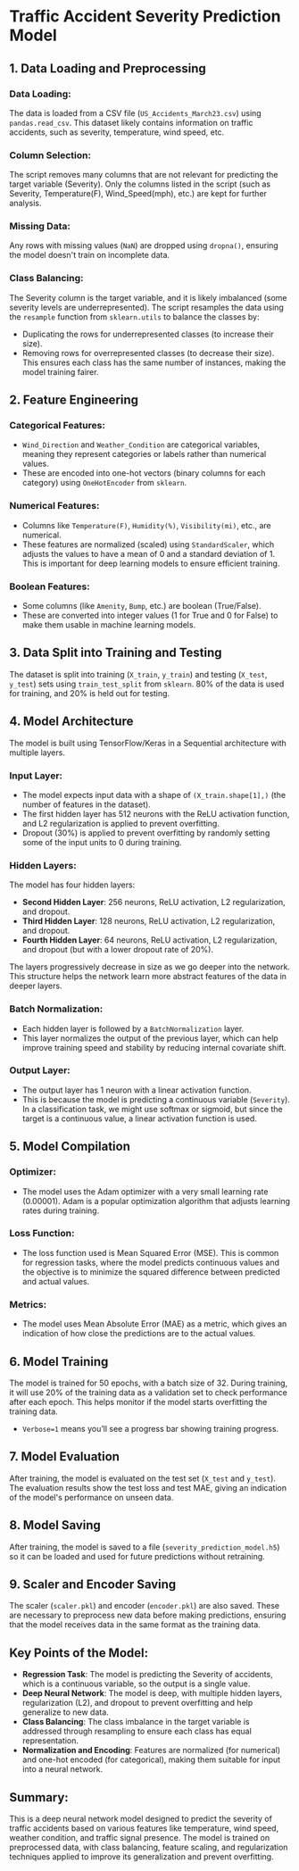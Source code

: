 # Traffic Accident Severity Prediction Model

## 1. Data Loading and Preprocessing

### Data Loading:
The data is loaded from a CSV file (`US_Accidents_March23.csv`) using `pandas.read_csv`. This dataset likely contains information on traffic accidents, such as severity, temperature, wind speed, etc.

### Column Selection:
The script removes many columns that are not relevant for predicting the target variable (Severity). Only the columns listed in the script (such as Severity, Temperature(F), Wind_Speed(mph), etc.) are kept for further analysis.

### Missing Data:
Any rows with missing values (`NaN`) are dropped using `dropna()`, ensuring the model doesn't train on incomplete data.

### Class Balancing:
The Severity column is the target variable, and it is likely imbalanced (some severity levels are underrepresented).
The script resamples the data using the `resample` function from `sklearn.utils` to balance the classes by:
- Duplicating the rows for underrepresented classes (to increase their size).
- Removing rows for overrepresented classes (to decrease their size). 
This ensures each class has the same number of instances, making the model training fairer.

## 2. Feature Engineering

### Categorical Features:
- `Wind_Direction` and `Weather_Condition` are categorical variables, meaning they represent categories or labels rather than numerical values.
- These are encoded into one-hot vectors (binary columns for each category) using `OneHotEncoder` from `sklearn`.

### Numerical Features:
- Columns like `Temperature(F)`, `Humidity(%)`, `Visibility(mi)`, etc., are numerical.
- These features are normalized (scaled) using `StandardScaler`, which adjusts the values to have a mean of 0 and a standard deviation of 1. This is important for deep learning models to ensure efficient training.

### Boolean Features:
- Some columns (like `Amenity`, `Bump`, etc.) are boolean (True/False).
- These are converted into integer values (1 for True and 0 for False) to make them usable in machine learning models.

## 3. Data Split into Training and Testing

The dataset is split into training (`X_train`, `y_train`) and testing (`X_test`, `y_test`) sets using `train_test_split` from `sklearn`. 80% of the data is used for training, and 20% is held out for testing.

## 4. Model Architecture

The model is built using TensorFlow/Keras in a Sequential architecture with multiple layers.

### Input Layer:
- The model expects input data with a shape of `(X_train.shape[1],)` (the number of features in the dataset).
- The first hidden layer has 512 neurons with the ReLU activation function, and L2 regularization is applied to prevent overfitting.
- Dropout (30%) is applied to prevent overfitting by randomly setting some of the input units to 0 during training.

### Hidden Layers:
The model has four hidden layers:
- **Second Hidden Layer**: 256 neurons, ReLU activation, L2 regularization, and dropout.
- **Third Hidden Layer**: 128 neurons, ReLU activation, L2 regularization, and dropout.
- **Fourth Hidden Layer**: 64 neurons, ReLU activation, L2 regularization, and dropout (but with a lower dropout rate of 20%).

The layers progressively decrease in size as we go deeper into the network. This structure helps the network learn more abstract features of the data in deeper layers.

### Batch Normalization:
- Each hidden layer is followed by a `BatchNormalization` layer. 
- This layer normalizes the output of the previous layer, which can help improve training speed and stability by reducing internal covariate shift.

### Output Layer:
- The output layer has 1 neuron with a linear activation function. 
- This is because the model is predicting a continuous variable (`Severity`). In a classification task, we might use softmax or sigmoid, but since the target is a continuous value, a linear activation function is used.

## 5. Model Compilation

### Optimizer:
- The model uses the Adam optimizer with a very small learning rate (0.00001). Adam is a popular optimization algorithm that adjusts learning rates during training.

### Loss Function:
- The loss function used is Mean Squared Error (MSE). This is common for regression tasks, where the model predicts continuous values and the objective is to minimize the squared difference between predicted and actual values.

### Metrics:
- The model uses Mean Absolute Error (MAE) as a metric, which gives an indication of how close the predictions are to the actual values.

## 6. Model Training

The model is trained for 50 epochs, with a batch size of 32. During training, it will use 20% of the training data as a validation set to check performance after each epoch. This helps monitor if the model starts overfitting the training data.

- `Verbose=1` means you’ll see a progress bar showing training progress.

## 7. Model Evaluation

After training, the model is evaluated on the test set (`X_test` and `y_test`). The evaluation results show the test loss and test MAE, giving an indication of the model's performance on unseen data.

## 8. Model Saving

After training, the model is saved to a file (`severity_prediction_model.h5`) so it can be loaded and used for future predictions without retraining.

## 9. Scaler and Encoder Saving

The scaler (`scaler.pkl`) and encoder (`encoder.pkl`) are also saved. These are necessary to preprocess new data before making predictions, ensuring that the model receives data in the same format as the training data.

## Key Points of the Model:

- **Regression Task**: The model is predicting the Severity of accidents, which is a continuous variable, so the output is a single value.
- **Deep Neural Network**: The model is deep, with multiple hidden layers, regularization (L2), and dropout to prevent overfitting and help generalize to new data.
- **Class Balancing**: The class imbalance in the target variable is addressed through resampling to ensure each class has equal representation.
- **Normalization and Encoding**: Features are normalized (for numerical) and one-hot encoded (for categorical), making them suitable for input into a neural network.

## Summary:

This is a deep neural network model designed to predict the severity of traffic accidents based on various features like temperature, wind speed, weather condition, and traffic signal presence. The model is trained on preprocessed data, with class balancing, feature scaling, and regularization techniques applied to improve its generalization and prevent overfitting.
